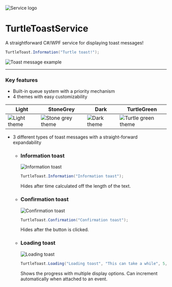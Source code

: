 ![Service logo](https://i.imgur.com/pIfQKJU.png)

# TurtleToastService
A straightforward C#/WPF service for displaying toast messages!

```cs
TurtleToast.Information("Turtle toast!");
```
![Toast message example](https://i.imgur.com/M54Ki9O.png)

---
### Key features
* Built-in queue system with a priority mechanism
* 4 themes with easy customizability

| Light | StoneGrey | Dark | TurtleGreen |
| ------------- | ------------- | ------------- | ------------- |
| ![Light theme](https://i.imgur.com/BiMAahw.png) | ![Stone grey theme](https://i.imgur.com/yUQoRLV.png) | ![Dark theme](https://i.imgur.com/BNjY7wN.png)  | ![Turtle green theme](https://i.imgur.com/2bojMFh.png)  |
* 3 different types of toast messages with a straight-forward expandability
  * ### Information toast
    ![Information toast](https://i.imgur.com/VPtbrrY.png) 
    
    ```cs
    TurtleToast.Information("Information toast");
    ```
    
    Hides after time calculated off the length of the text.
  * ### Confirmation toast
    ![Confirmation toast](https://i.imgur.com/0PuGMaw.png)
    
    ```cs
    TurtleToast.Confirmation("Confirmation toast");
    ```
    Hides after the button is clicked.
  * ### Loading toast
    ![Loading toast](https://i.imgur.com/hSIOoW3.png)
    
    ```cs
    TurtleToast.Loading("Loading toast", "This can take a while", 5, displayMode: ProgressDisplayMode.CountAndPercentage);
    ```
    Shows the progress with multiple display options. Can increment automatically when attached to an event.
